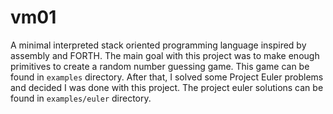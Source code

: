 # vm01

A minimal interpreted stack oriented programming language inspired by assembly and FORTH. The main goal with this project was to make enough primitives to create a random number guessing game. This game can be found in `examples` directory. After that, I solved some Project Euler problems and decided I was done with this project. The project euler solutions can be found in `examples/euler` directory.

